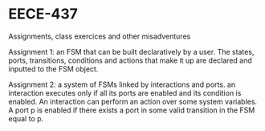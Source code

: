 # EECE-437
Assignments, class exercices and other misadventures

Assignment 1: an FSM that can be built declaratively by a user. The states, ports, transitions, conditions and actions that make it up are declared and inputted to the FSM object.

Assignment 2: a system of FSMs linked by interactions and ports. an interaction executes only if all its ports are enabled and its condition is enabled. An interaction can perform an action over some system variables. A port p is enabled if there exists a port in some valid transition in the FSM equal to p.
